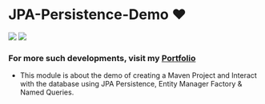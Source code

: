 # JPA-Persistence-Demo  ❤️

![](https://img.shields.io/github/languages/count/gowthamrajk/JPA-Persistence-Demo)   ![](https://img.shields.io/github/languages/top/gowthamrajk/JPA-Persistence-Demo)

### For more such developments, visit my [Portfolio](https://gowthamrajk.github.io)

- This module is about the demo of creating a Maven Project and Interact with the database using JPA Persistence, Entity Manager Factory & Named Queries.
